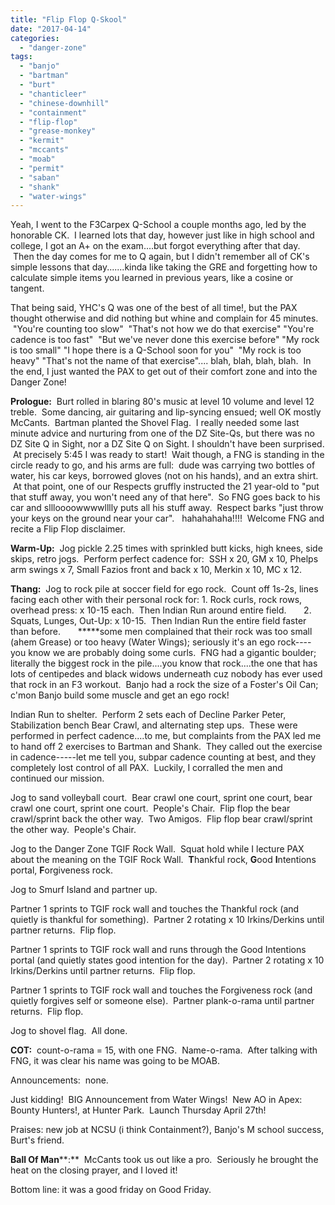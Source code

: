 ```yaml
---
title: "Flip Flop Q-Skool"
date: "2017-04-14"
categories: 
  - "danger-zone"
tags: 
  - "banjo"
  - "bartman"
  - "burt"
  - "chanticleer"
  - "chinese-downhill"
  - "containment"
  - "flip-flop"
  - "grease-monkey"
  - "kermit"
  - "mccants"
  - "moab"
  - "permit"
  - "saban"
  - "shank"
  - "water-wings"
---
```


Yeah, I went to the F3Carpex Q-School a couple months ago, led by the honorable CK.  I learned lots that day, however just like in high school and college, I got an A+ on the exam....but forgot everything after that day.  Then the day comes for me to Q again, but I didn't remember all of CK's simple lessons that day.......kinda like taking the GRE and forgetting how to calculate simple items you learned in previous years, like a cosine or tangent.

That being said, YHC's Q was one of the best of all time!, but the PAX thought otherwise and did nothing but whine and complain for 45 minutes.  "You're counting too slow"  "That's not how we do that exercise" "You're cadence is too fast"  "But we've never done this exercise before" "My rock is too small" "I hope there is a Q-School soon for you"  "My rock is too heavy" "That's not the name of that exercise".... blah, blah, blah, blah.  In the end, I just wanted the PAX to get out of their comfort zone and into the Danger Zone!

**Prologue:**  Burt rolled in blaring 80's music at level 10 volume and level 12 treble.  Some dancing, air guitaring and lip-syncing ensued; well OK mostly McCants.  Bartman planted the Shovel Flag.  I really needed some last minute advice and nurturing from one of the DZ Site-Qs, but there was no DZ Site Q in Sight, nor a DZ Site Q on Sight. I shouldn't have been surprised.  At precisely 5:45 I was ready to start!  Wait though, a FNG is standing in the circle ready to go, and his arms are full:  dude was carrying two bottles of water, his car keys, borrowed gloves (not on his hands), and an extra shirt.  At that point, one of our Respects gruffly instructed the 21 year-old to "put that stuff away, you won't need any of that here".  So FNG goes back to his car and sllloooowwwwlllly puts all his stuff away.  Respect barks "just throw your keys on the ground near your car".   hahahahaha!!!!  Welcome FNG and recite a Flip Flop disclaimer.

**Warm-Up:**  Jog pickle 2.25 times with sprinkled butt kicks, high knees, side skips, retro jogs.  Perform perfect cadence for:  SSH x 20, GM x 10, Phelps arm swings x 7, Small Fazios front and back x 10, Merkin x 10, MC x 12.

**Thang:**  Jog to rock pile at soccer field for ego rock.  Count off 1s-2s, lines facing each other with their personal rock for: 1. Rock curls, rock rows, overhead press: x 10-15 each.  Then Indian Run around entire field.       2. Squats, Lunges, Out-Up: x 10-15.  Then Indian Run the entire field faster than before.       \*\*\*\*\*some men complained that their rock was too small (ahem Grease) or too heavy (Water Wings); seriously it's an ego rock----you know we are probably doing some curls.  FNG had a gigantic boulder; literally the biggest rock in the pile....you know that rock....the one that has lots of centipedes and black widows underneath cuz nobody has ever used that rock in an F3 workout.  Banjo had a rock the size of a Foster's Oil Can; c'mon Banjo build some muscle and get an ego rock!

Indian Run to shelter.  Perform 2 sets each of Decline Parker Peter, Stabilization bench Bear Crawl, and alternating step ups.  These were performed in perfect cadence....to me, but complaints from the PAX led me to hand off 2 exercises to Bartman and Shank.  They called out the exercise in cadence-----let me tell you, subpar cadence counting at best, and they completely lost control of all PAX.  Luckily, I corralled the men and continued our mission.

Jog to sand volleyball court.  Bear crawl one court, sprint one court, bear crawl one court, sprint one court.  People's Chair.  Flip flop the bear crawl/sprint back the other way.  Two Amigos.  Flip flop bear crawl/sprint the other way.  People's Chair.

Jog to the Danger Zone TGIF Rock Wall.  Squat hold while I lecture PAX about the meaning on the TGIF Rock Wall.  **T**hankful rock, **G**ood **I**ntentions portal, **F**orgiveness rock.

Jog to Smurf Island and partner up.

Partner 1 sprints to TGIF rock wall and touches the Thankful rock (and quietly is thankful for something).  Partner 2 rotating x 10 Irkins/Derkins until partner returns.  Flip flop.

Partner 1 sprints to TGIF rock wall and runs through the Good Intentions portal (and quietly states good intention for the day).  Partner 2 rotating x 10 Irkins/Derkins until partner returns.  Flip flop.

Partner 1 sprints to TGIF rock wall and touches the Forgiveness rock (and quietly forgives self or someone else).  Partner plank-o-rama until partner returns.  Flip flop.

Jog to shovel flag.  All done.

**COT:**  count-o-rama = 15, with one FNG.  Name-o-rama.  After talking with FNG, it was clear his name was going to be MOAB.

Announcements:  none.

Just kidding!  BIG Announcement from Water Wings!  New AO in Apex: Bounty Hunters!, at Hunter Park.  Launch Thursday April 27th!

Praises: new job at NCSU (i think Containment?), Banjo's M school success, Burt's friend.

**Ball Of Man****:**  McCants took us out like a pro.  Seriously he brought the heat on the closing prayer, and I loved it!

Bottom line: it was a good friday on Good Friday.
